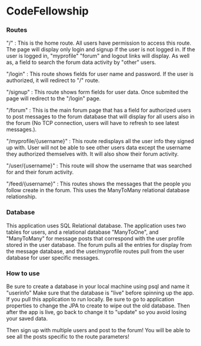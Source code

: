 # CodeFellowship

### Routes

"/" : This is the home route. All users have permission to access this route. The page will display only login and signup if the user is not logged in. If the user is logged in, "myprofile" "forum" and logout links will display. As well as, a field to search the forum data activity by "other" users.

"/login" : This route shows fields for user name and password. If the user is authorized, it will redirect to "/" route.

"/signup" : This route shows form fields for user data. Once submited the page will redirect to the "/login" page.

"/forum" : This is the main forum page that has a field for authorized users to post messages to the forum database that will display for all users also in the forum (No TCP connection, users will have to refresh to see latest messages.).

"/myprofile/{username}" : This route redisplays all the user info they signed up with. User will not be able to see other users data except the username they authorized themselves with. It will also show their forum activity.

"/user/{username}" : This route will show the username that was searched for and their forum activity. 

"/feed/{username}" : This routes shows the messages that the people you follow create in the forum. This uses the ManyToMany relational database relationship. 

### Database

This application uses SQL Relational database. The application uses two tables for users, and a relational database "ManyToOne", and "ManyToMany" for message posts that correspond with the user profile stored in the user database. The forum pulls all the entries for display from the message database, and the user/myprofile routes pull from the user database for user specific messages.

### How to use

Be sure to create a database in your local machine using psql and name it "userinfo"
Make sure that the database is "live" before spinning up the app.
If you pull this application to run locally. Be sure to go to application properties to change the JPA to create to wipe out the old database. Then after the app is live, go back to change it to "update" so you avoid losing your saved data.

Then sign up with multiple users and post to the forum! You will be able to see all the posts specific to the route parameters!
